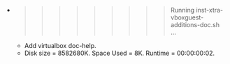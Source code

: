 * >>>>>>>>> Running inst-xtra-vboxguest-additions-doc.sh ...
  * Add virtualbox doc-help.
  * Disk size = 8582680K. Space Used = 8K. Runtime = 00:00:00:02.
